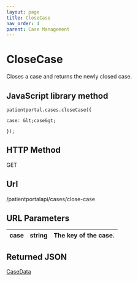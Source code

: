 ```yaml
---
layout: page
title: CloseCase
nav_order: 4
parent: Case Management
---
```


# CloseCaseCloses a case and returns the newly closed case.## JavaScript library method```patientportal.cases.closeCase({case: &lt;case&gt;});```## HTTP MethodGET## ****Url****/patientportalapi/cases/close-case## URL Parameters| case | string | The key of the case. || --- | --- | --- |## Returned JSON[CaseData](#_CaseData)